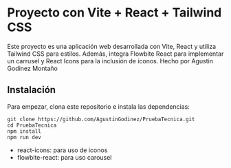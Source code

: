 # Proyecto con Vite + React + Tailwind CSS

Este proyecto es una aplicación web desarrollada con Vite, React y utiliza Tailwind CSS para estilos. Además, integra Flowbite React para implementar un carrusel y React Icons para la inclusión de iconos. Hecho por Agustin Godinez Montaño

## Instalación

Para empezar, clona este repositorio e instala las dependencias:
```
git clone https://github.com/AgustinGodinez/PruebaTecnica.git
cd PruebaTecnica
npm install
npm run dev
```

- react-icons: para uso de iconos 
- flowbite-react: para uso carousel 